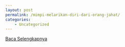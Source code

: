 ```yaml
---
layout: post
permalink: /mimpi-melarikan-diri-dari-orang-jahat/
categories:
    - Uncategorized
---
```


[Baca Selengkapnya](/09)